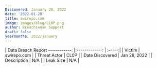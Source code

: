 ```yaml
---
Discovered: January 28, 2022
date: '2022-01-28'
title: swirepo.com
image: images/blog/CL0P.png
author: Breachsense Support
draft: false
yearmonths: 2022/january
---
```



| Data Breach Report
------------:   |:-------------:    | :-----:|
| Victim    | swirepo.com      | 
| Threat Actor    | CL0P      | 
| Date Discovered    | Jan 28, 2022      | 
| Description    | N/A      | 
| Leak Size    | N/A      | 

